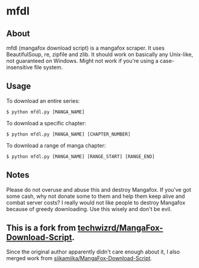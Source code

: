mfdl
====

About
-----
mfdl (mangafox download script) is a mangafox scraper. It uses BeautifulSoup,
re, zipfile and zlib. It should work on basically any Unix-like, not guaranteed
on Windows. Might not work if you're using a case-insensitive file system.

Usage
-----
To download an entire series:

    $ python mfdl.py [MANGA_NAME]

To download a specific chapter:

    $ python mfdl.py [MANGA_NAME] [CHAPTER_NUMBER]

To download a range of manga chapter:

    $ python mfdl.py [MANGA_NAME] [RANGE_START] [RANGE_END]

Notes
-----
Please do not overuse and abuse this and destroy Mangafox. If you've got some
cash, why not donate some to them and help them keep alive and combat server
costs? I really would not like people to destroy Mangafox because of greedy
downloading. Use this wisely and don't be evil.

## This is a fork from [techwizrd/MangaFox-Download-Script](https://github.com/techwizrd/MangaFox-Download-Scrip).
Since the original author apparently didn't care enough about it, I also merged
work from [siikamiika/MangaFox-Download-Script](https://github.com/siikamiika/MangaFox-Download-Script).

